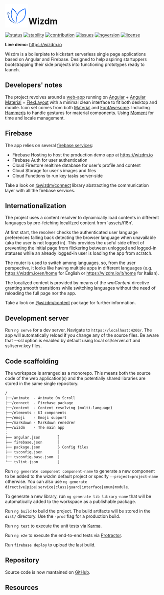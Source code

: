 <img src="wizdm/src/assets/img/wmlogo.png" align="left" width="76" />

Wizdm
=====

[![status](https://img.shields.io/badge/status-stealth-000.svg)](https://wizdm.io)
[![stability](https://img.shields.io/badge/stability-experimental-yellow.svg)](https://wizdm.io)
[![contribution](https://img.shields.io/badge/contributions-welcome-important.svg)](mailto:hello@wizdm.io)
[![issues](https://img.shields.io/github/issues/wizdmio/wizdm.svg)](https://github.com/wizdmio/wizdm/issues)
[![ngversion](https://img.shields.io/github/package-json/dependency-version/wizdmio/wizdm/@angular/core.svg?label=angular)](.)
[![license](https://img.shields.io/github/license/wizdmio/wizdm.svg?color=blue)](LICENSE.md)

**Live demo:** https://wizdm.io 

Wizdm is a boilerplate to kickstart serverless single page applications based on Angular and Firebase. 
Designed to help aspiring startuppers bootstrapping their side projects into functioning prototypes ready to launch.

## Developers' notes

The project revolves around a [web-app](apps/wizdm) running on [Angular][angular] + [Angular Material][angular-material] + [FlexLayout][flexlayout] with a minimal clean interface to fit both desktop and mobile. Icon set comes from both [Material][material] and [FontAwesome][fontawesome]. Including [Hammerjs][hammerjs] to handle gestures for material components. Using [Moment][momentjs] for time and locale management.

## Firebase

The app relies on several [firebase services][firebase]:

* Firebase Hosting to host the production demo app at https://wizdm.io
* Firebase Auth for user authentication 
* Cloud Firestore realtime database for user's profile and content
* Cloud Storage for user's images and files
* Cloud Functions to run key tasks server-side

Take a look on [@wizdm/connect](libs/connect) library abstracting the communication layer with all the firebase services. 

## Internationalization

The project uses a content resolver to dynamically load contents in different languages by pre-fetching localilzed content from 'assets/i18n'.

At first start, the resolver checks the authenticated user language preferences falling back detecting the browser language when unavailable (aka the user is not logged in). This provides the useful side effect of preventing the initial page from flickering between unlogged and logged-in statuses while an already logged-in user is loading the app from scratch.

The router is used to switch among languages, so, from the user perspective, it looks like having multiple apps in different languages (e.g. https://wizdm.io/en/home for English or https://wizdm.io/it/home for Italian).

The localized content is provided by means of the *wmContent* directive granting smooth transitions while switching languages without the need of reloading the full page nor the app.

Take a look on [@wizdm/content](libs/content) package for further information.

## Development server

Run `ng serve` for a dev server. Navigate to `https://localhost:4200/`. The app will automatically reload if you change any of the source files. Be aware that --ssl option is enabled by default using local ssl/server.crt and ssl/servr.key files.

## Code scaffolding

The workspace is arranged as a monorepo. This means both the source code of the web application(s) and the potentially shared libraries are stored in the same single repository.

```
/
├──/animate  - Animate On Scroll
├──/connect  - Firebase package
├──/content  - Content resolving (multi-language)
├──/elements - UI components
├──/emoji    - Emoji support
├──/markdown - Markdown renedrer
├──/wizdm    - The main app
:
├── angular.json        ⎫
├── firebase.json       ⎪
├── package.json        ⎬ Config files
├── tsconfig.json       ⎪
├── tsconfig.base.json  ⎪
└── tslint.json         ⎭
 ```

Run `ng generate component component-name` to generate a new component to be added to the wizdm default project or specify `--project=project-name` otherwise. You can also use `ng generate directive|pipe|service|class|guard|interface|enum|module`.

To generate a new library, run `ng generate lib library-name` that will be automatically added to the workspace as a publishable package.

Run `ng build` to build the project. The build artifacts will be stored in the `dist/` directory. Use the `-prod` flag for a production build.

Run `ng test` to execute the unit tests via [Karma](https://karma-runner.github.io).

Run `ng e2e` to execute the end-to-end tests via [Protractor](http://www.protractortest.org/).

Run `firebase deploy` to upload the last build.

## Repository

Source code is now mantained on [GitHub](https://github.com/wizdmio/wizdm).

## Resources

[wizdm]: https://wizdm.io
[angular]: https://angular.io
[material]: https://material.io
[angular-material]: https://material.angular.io
[flexlayout]: https://github.com/angular/flex-layout/wiki
[firebase]: https://firebase.google.com
[fontawesome]: https://fontawesome.com
[hammerjs]: https://hammerjs.github.io
[momentjs]: https://momentjs.com
